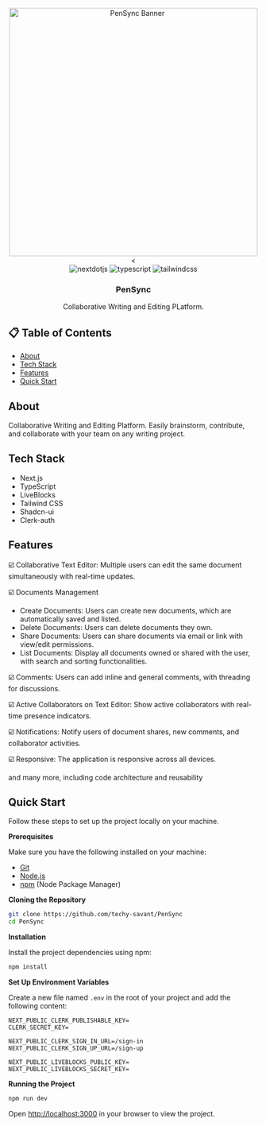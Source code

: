 <div align="center">
  <br />
    <a href="https://youtu.be/dGHFV_RMGag" target="_blank">
      <img width="500" alt="PenSync Banner" src="https://github.com/user-attachments/assets/961e5d42-42cc-4fea-841a-ea2bba95bd38">
    </a>
  
  <br />
<
  <div>
    <img src="https://img.shields.io/badge/-Next_JS-black?style=for-the-badge&logoColor=white&logo=nextdotjs&color=000000" alt="nextdotjs" />
    <img src="https://img.shields.io/badge/-TypeScript-black?style=for-the-badge&logoColor=white&logo=typescript&color=3178C6" alt="typescript" />
    <img src="https://img.shields.io/badge/-Tailwind_CSS-black?style=for-the-badge&logoColor=white&logo=tailwindcss&color=06B6D4" alt="tailwindcss" />
  </div>

  <h3 align="center">PenSync</h3>

   <div align="center">
Collaborative Writing and Editing PLatform.
</div>
</div>

## 📋 <a name="table">Table of Contents</a>

 *  [About](#about)
 *  [Tech Stack](#tech-stack)
 *  [Features](#features)
 *  [Quick Start](#quick-start)
 


## <a name="about">About</a>

Collaborative Writing and Editing Platform. Easily brainstorm, contribute, and collaborate with your team on any writing project.

## <a name="tech-stack">Tech Stack</a>

- Next.js
- TypeScript
- LiveBlocks
- Tailwind CSS
- Shadcn-ui
- Clerk-auth

## <a name="features">Features</a>

☑️ Collaborative Text Editor: Multiple users can edit the same document simultaneously with real-time updates.

☑️ Documents Management

* Create Documents: Users can create new documents, which are automatically saved and listed.
* Delete Documents: Users can delete documents they own.
* Share Documents: Users can share documents via email or link with view/edit permissions.
* List Documents: Display all documents owned or shared with the user, with search and sorting functionalities.

☑️ Comments: Users can add inline and general comments, with threading for discussions.

☑️ Active Collaborators on Text Editor: Show active collaborators with real-time presence indicators.

☑️ Notifications: Notify users of document shares, new comments, and collaborator activities.

☑️ Responsive: The application is responsive across all devices.

and many more, including code architecture and reusability

## <a name="quick-start"> Quick Start</a>

Follow these steps to set up the project locally on your machine.

**Prerequisites**

Make sure you have the following installed on your machine:

- [Git](https://git-scm.com/)
- [Node.js](https://nodejs.org/en)
- [npm](https://www.npmjs.com/) (Node Package Manager)

**Cloning the Repository**

```bash
git clone https://github.com/techy-savant/PenSync
cd PenSync
```

**Installation**

Install the project dependencies using npm:

```bash
npm install
```

**Set Up Environment Variables**

Create a new file named `.env` in the root of your project and add the following content:

```env
NEXT_PUBLIC_CLERK_PUBLISHABLE_KEY=
CLERK_SECRET_KEY=

NEXT_PUBLIC_CLERK_SIGN_IN_URL=/sign-in
NEXT_PUBLIC_CLERK_SIGN_UP_URL=/sign-up

NEXT_PUBLIC_LIVEBLOCKS_PUBLIC_KEY=
NEXT_PUBLIC_LIVEBLOCKS_SECRET_KEY=

```


**Running the Project**

```bash
npm run dev
```

Open [http://localhost:3000](http://localhost:3000) in your browser to view the project.



